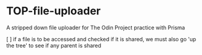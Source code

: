 # TOP-file-uploader
A stripped down file uploader for The Odin Project practice with Prisma

[ ] if a file is to be accessed and checked if it is shared, we must also go 'up the tree' to see if any parent is shared